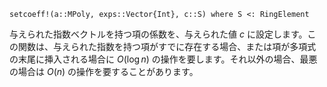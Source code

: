 ```
setcoeff!(a::MPoly, exps::Vector{Int}, c::S) where S <: RingElement
```

与えられた指数ベクトルを持つ項の係数を、与えられた値 $c$ に設定します。この関数は、与えられた指数を持つ項がすでに存在する場合、または項が多項式の末尾に挿入される場合に $O(\log n)$ の操作を要します。それ以外の場合、最悪の場合は $O(n)$ の操作を要することがあります。
